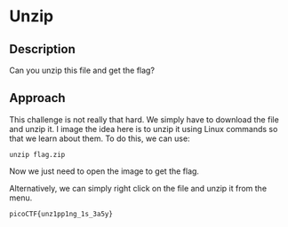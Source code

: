 # Unzip

## Description

Can you unzip this file and get the flag?

## Approach

This challenge is not really that hard. We simply have to download the file and unzip it. I image the idea here is to unzip it using Linux commands so that we learn about them. To do this, we can use:

    unzip flag.zip

Now we just need to open the image to get the flag.

Alternatively, we can simply right click on the file and unzip it from the menu.

    picoCTF{unz1pp1ng_1s_3a5y}


